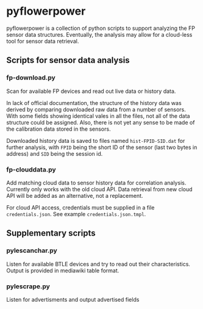 # pyflowerpower
pyflowerpower is a collection of python scripts to support analyzing the FP sensor data structures.
Eventually, the analysis may allow for a cloud-less tool for sensor data retrieval.


## Scripts for sensor data analysis

### fp-download.py
Scan for available FP devices and read out live data or history data.

In lack of official documentation, the structure of the history data was derived by comparing 
downloaded raw data from a number of sensors. With some fields showing identical vales 
in all the files, not all of the data structure could be assigned. Also, there is not yet any sense 
to be made of the calibration data stored in the sensors.

Downloaded history data is saved to files named `hist-FPID-SID.dat` for further analysis, with
`FPID` being the short ID of the sensor (last two bytes in address) and
`SID` being the session id.

### fp-clouddata.py
Add matching cloud data to sensor history data for correlation analysis.
Currently only works with the old cloud API.  Data retrieval from new
cloud API will be added as an alternative, not a replacement.

For cloud API access, credentials must be supplied in a file `credentials.json`.
See example `credentials.json.tmpl`.


## Supplementary scripts

### pylescanchar.py
Listen for available BTLE devices and try to read out their characteristics. 
Output is provided in mediawiki table format.

### pylescrape.py
Listen for advertisments and output advertised fields
